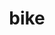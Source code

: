 ---
category: 4-letters
denotation: null
name: bike
reference_link: https://www.etymonline.com/word/bike
root_language: null
root_name: null
title: bike
type: free
word_sums:
- respelling: bike
  sum: 'Bike + '
---